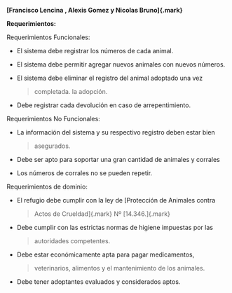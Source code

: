 **[Francisco Lencina , Alexis Gomez y Nicolas Bruno]{.mark}**

**Requerimientos:**

Requerimientos Funcionales:

-   El sistema debe registrar los números de cada animal.

-   El sistema debe permitir agregar nuevos animales con nuevos números.

-   El sistema debe eliminar el registro del animal adoptado una vez
    > completada. la adopción.

-   Debe registrar cada devolución en caso de arrepentimiento.

Requerimientos No Funcionales:

-   La información del sistema y su respectivo registro deben estar bien
    > asegurados.

-   Debe ser apto para soportar una gran cantidad de animales y corrales

-   Los números de corrales no se pueden repetir.

Requerimientos de dominio:

-   El refugio debe cumplir con la ley de [Protección de Animales contra
    > Actos de Crueldad]{.mark} Nº [14.346.]{.mark}

-   Debe cumplir con las estrictas normas de higiene impuestas por las
    > autoridades competentes.

-   Debe estar económicamente apta para pagar medicamentos,
    > veterinarios, alimentos y el mantenimiento de los animales.

-   Debe tener adoptantes evaluados y considerados aptos.
